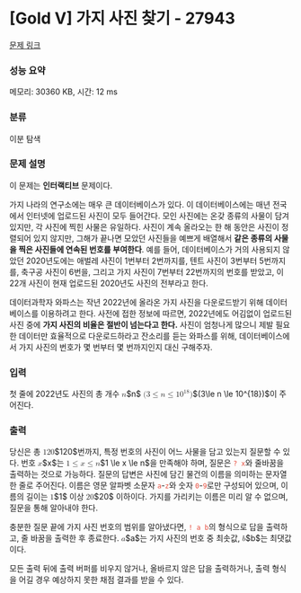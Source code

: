 # [Gold V] 가지 사진 찾기 - 27943 

[문제 링크](https://www.acmicpc.net/problem/27943) 

### 성능 요약

메모리: 30360 KB, 시간: 12 ms

### 분류

이분 탐색

### 문제 설명

<p>이 문제는 <strong>인터랙티브</strong> 문제이다.</p>

<p>가지 나라의 연구소에는 매우 큰 데이터베이스가 있다. 이 데이터베이스에는 매년 전국에서 인터넷에 업로드된 사진이 모두 들어간다. 모인 사진에는 온갖 종류의 사물이 담겨 있지만, 각 사진에 찍힌 사물은 유일하다. 사진이 계속 올라오는 한 해 동안은 사진이 정렬되어 있지 않지만, 그해가 끝나면 모았던 사진들을 예쁘게 배열해서 <strong>같은 종류의 사물을 찍은 사진들에 연속된 번호를 부여한다</strong>. 예를 들어, 데이터베이스가 거의 사용되지 않았던 2020년도에는 애벌레 사진이 1번부터 2번까지를, 텐트 사진이 3번부터 5번까지를, 축구공 사진이 6번을, 그리고 가지 사진이 7번부터 22번까지의 번호를 받았고, 이 22개 사진이 현재 업로드된 2020년도 사진의 전부라고 한다.</p>

<p>데이터과학자 와파스는 작년 2022년에 올라온 가지 사진을 다운로드받기 위해 데이터베이스를 이용하려고 한다. 사전에 접한 정보에 따르면, 2022년에도 어김없이 업로드된 사진 중에 <strong>가지 사진의 비율은 절반이 넘는다고 한다.</strong> 사진이 엄청나게 많으니 제발 필요한 데이터만 효율적으로 다운로드하라고 잔소리를 듣는 와파스를 위해, 데이터베이스에서 가지 사진의 번호가 몇 번부터 몇 번까지인지 대신 구해주자.</p>

### 입력 

 <p>첫 줄에 2022년도 사진의 총 개수 <mjx-container class="MathJax" jax="CHTML" style="font-size: 99.9%; position: relative;"><mjx-math class="MJX-TEX" aria-hidden="true"><mjx-mi class="mjx-i"><mjx-c class="mjx-c1D45B TEX-I"></mjx-c></mjx-mi></mjx-math><mjx-assistive-mml unselectable="on" display="inline"><math xmlns="http://www.w3.org/1998/Math/MathML"><mi>n</mi></math></mjx-assistive-mml><span aria-hidden="true" class="no-mathjax mjx-copytext">$n$</span></mjx-container> <mjx-container class="MathJax" jax="CHTML" style="font-size: 99.9%; position: relative;"><mjx-math class="MJX-TEX" aria-hidden="true"><mjx-mo class="mjx-n"><mjx-c class="mjx-c28"></mjx-c></mjx-mo><mjx-mn class="mjx-n"><mjx-c class="mjx-c33"></mjx-c></mjx-mn><mjx-mo class="mjx-n" space="4"><mjx-c class="mjx-c2264"></mjx-c></mjx-mo><mjx-mi class="mjx-i" space="4"><mjx-c class="mjx-c1D45B TEX-I"></mjx-c></mjx-mi><mjx-mo class="mjx-n" space="4"><mjx-c class="mjx-c2264"></mjx-c></mjx-mo><mjx-msup space="4"><mjx-mn class="mjx-n"><mjx-c class="mjx-c31"></mjx-c><mjx-c class="mjx-c30"></mjx-c></mjx-mn><mjx-script style="vertical-align: 0.393em;"><mjx-texatom size="s" texclass="ORD"><mjx-mn class="mjx-n"><mjx-c class="mjx-c31"></mjx-c><mjx-c class="mjx-c38"></mjx-c></mjx-mn></mjx-texatom></mjx-script></mjx-msup><mjx-mo class="mjx-n"><mjx-c class="mjx-c29"></mjx-c></mjx-mo></mjx-math><mjx-assistive-mml unselectable="on" display="inline"><math xmlns="http://www.w3.org/1998/Math/MathML"><mo stretchy="false">(</mo><mn>3</mn><mo>≤</mo><mi>n</mi><mo>≤</mo><msup><mn>10</mn><mrow data-mjx-texclass="ORD"><mn>18</mn></mrow></msup><mo stretchy="false">)</mo></math></mjx-assistive-mml><span aria-hidden="true" class="no-mathjax mjx-copytext">$(3\le n \le 10^{18})$</span></mjx-container>이 주어진다.</p>

### 출력 

 <p>당신은 총 <mjx-container class="MathJax" jax="CHTML" style="font-size: 99.9%; position: relative;"><mjx-math class="MJX-TEX" aria-hidden="true"><mjx-mn class="mjx-n"><mjx-c class="mjx-c31"></mjx-c><mjx-c class="mjx-c32"></mjx-c><mjx-c class="mjx-c30"></mjx-c></mjx-mn></mjx-math><mjx-assistive-mml unselectable="on" display="inline"><math xmlns="http://www.w3.org/1998/Math/MathML"><mn>120</mn></math></mjx-assistive-mml><span aria-hidden="true" class="no-mathjax mjx-copytext">$120$</span></mjx-container>번까지, 특정 번호의 사진이 어느 사물을 담고 있는지 질문할 수 있다. 번호 <mjx-container class="MathJax" jax="CHTML" style="font-size: 99.9%; position: relative;"><mjx-math class="MJX-TEX" aria-hidden="true"><mjx-mi class="mjx-i"><mjx-c class="mjx-c1D465 TEX-I"></mjx-c></mjx-mi></mjx-math><mjx-assistive-mml unselectable="on" display="inline"><math xmlns="http://www.w3.org/1998/Math/MathML"><mi>x</mi></math></mjx-assistive-mml><span aria-hidden="true" class="no-mathjax mjx-copytext">$x$</span></mjx-container>는 <mjx-container class="MathJax" jax="CHTML" style="font-size: 99.9%; position: relative;"><mjx-math class="MJX-TEX" aria-hidden="true"><mjx-mn class="mjx-n"><mjx-c class="mjx-c31"></mjx-c></mjx-mn><mjx-mo class="mjx-n" space="4"><mjx-c class="mjx-c2264"></mjx-c></mjx-mo><mjx-mi class="mjx-i" space="4"><mjx-c class="mjx-c1D465 TEX-I"></mjx-c></mjx-mi><mjx-mo class="mjx-n" space="4"><mjx-c class="mjx-c2264"></mjx-c></mjx-mo><mjx-mi class="mjx-i" space="4"><mjx-c class="mjx-c1D45B TEX-I"></mjx-c></mjx-mi></mjx-math><mjx-assistive-mml unselectable="on" display="inline"><math xmlns="http://www.w3.org/1998/Math/MathML"><mn>1</mn><mo>≤</mo><mi>x</mi><mo>≤</mo><mi>n</mi></math></mjx-assistive-mml><span aria-hidden="true" class="no-mathjax mjx-copytext">$1 \le x \le n$</span></mjx-container>을 만족해야 하며, 질문은 <span style="color:#e74c3c;"><code>? x</code></span>와 줄바꿈을 출력하는 것으로 가능하다. 질문의 답변은 사진에 담긴 물건의 이름을 의미하는 문자열 한 줄로 주어진다. 이름은 영문 알파벳 소문자 <span style="color:#e74c3c;"><code>a</code></span>-<span style="color:#e74c3c;"><code>z</code></span>와 숫자 <span style="color:#e74c3c;"><code>0</code></span>-<span style="color:#e74c3c;"><code>9</code></span>로만 구성되어 있으며, 이름의 길이는 <mjx-container class="MathJax" jax="CHTML" style="font-size: 99.9%; position: relative;"><mjx-math class="MJX-TEX" aria-hidden="true"><mjx-mn class="mjx-n"><mjx-c class="mjx-c31"></mjx-c></mjx-mn></mjx-math><mjx-assistive-mml unselectable="on" display="inline"><math xmlns="http://www.w3.org/1998/Math/MathML"><mn>1</mn></math></mjx-assistive-mml><span aria-hidden="true" class="no-mathjax mjx-copytext">$1$</span></mjx-container> 이상 <mjx-container class="MathJax" jax="CHTML" style="font-size: 99.9%; position: relative;"><mjx-math class="MJX-TEX" aria-hidden="true"><mjx-mn class="mjx-n"><mjx-c class="mjx-c32"></mjx-c><mjx-c class="mjx-c30"></mjx-c></mjx-mn></mjx-math><mjx-assistive-mml unselectable="on" display="inline"><math xmlns="http://www.w3.org/1998/Math/MathML"><mn>20</mn></math></mjx-assistive-mml><span aria-hidden="true" class="no-mathjax mjx-copytext">$20$</span></mjx-container> 이하이다. 가지를 가리키는 이름은 미리 알 수 없으며, 질문을 통해 알아내야 한다.</p>

<p>충분한 질문 끝에 가지 사진 번호의 범위를 알아냈다면, <span style="color:#e74c3c;"><code>! a b</code></span>의 형식으로 답을 출력하고, 줄 바꿈을 출력한 후 종료한다. <mjx-container class="MathJax" jax="CHTML" style="font-size: 99.9%; position: relative;"><mjx-math class="MJX-TEX" aria-hidden="true"><mjx-mi class="mjx-i"><mjx-c class="mjx-c1D44E TEX-I"></mjx-c></mjx-mi></mjx-math><mjx-assistive-mml unselectable="on" display="inline"><math xmlns="http://www.w3.org/1998/Math/MathML"><mi>a</mi></math></mjx-assistive-mml><span aria-hidden="true" class="no-mathjax mjx-copytext">$a$</span></mjx-container>는 가지 사진의 번호 중 최솟값, <mjx-container class="MathJax" jax="CHTML" style="font-size: 99.9%; position: relative;"><mjx-math class="MJX-TEX" aria-hidden="true"><mjx-mi class="mjx-i"><mjx-c class="mjx-c1D44F TEX-I"></mjx-c></mjx-mi></mjx-math><mjx-assistive-mml unselectable="on" display="inline"><math xmlns="http://www.w3.org/1998/Math/MathML"><mi>b</mi></math></mjx-assistive-mml><span aria-hidden="true" class="no-mathjax mjx-copytext">$b$</span></mjx-container>는 최댓값이다.</p>

<p>모든 출력 뒤에 출력 버퍼를 비우지 않거나, 올바르지 않은 답을 출력하거나, 출력 형식을 어길 경우 예상하지 못한 채점 결과를 받을 수 있다.</p>

